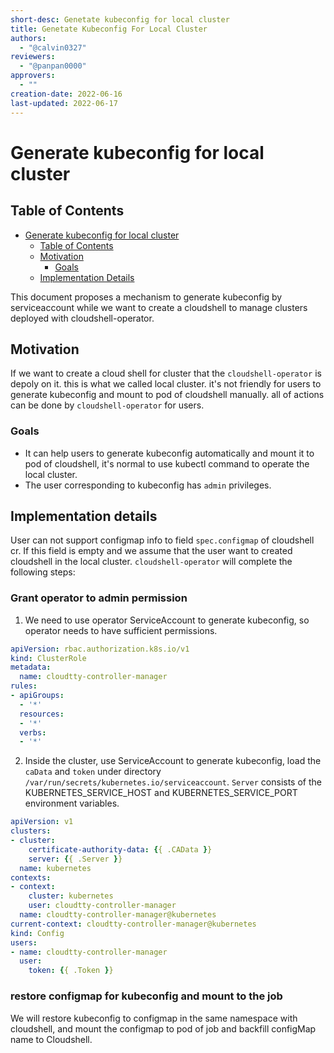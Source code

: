 ```yaml
---
short-desc: Genetate kubeconfig for local cluster
title: Genetate Kubeconfig For Local Cluster
authors:
  - "@calvin0327"
reviewers:
  - "@panpan0000"
approvers:
  - ""
creation-date: 2022-06-16
last-updated: 2022-06-17
---
```


# Generate kubeconfig for local cluster

## Table of Contents

* [Generate kubeconfig for local cluster](#generate-kubeconfig-for-local-cluster)
  * [Table of Contents](#table-of-contents)
  * [Motivation](#motivation)
    * [Goals](#goals)
  * [Implementation Details](#implementation-details)

This document proposes a mechanism to generate kubeconfig by serviceaccount while we want to create a cloudshell to manage clusters deployed with cloudshell-operator.

## Motivation

If we want to create a cloud shell for cluster that the `cloudshell-operator` is depoly on it. this is what we called local cluster. it's not friendly for users to generate kubeconfig and mount to pod of cloudshell manually. all of actions can be done by `cloudshell-operator` for users.

### Goals

* It can help users to generate kubeconfig automatically and mount it to pod of cloudshell, it's normal to use kubectl command to operate the local cluster. 
* The user corresponding to kubeconfig has `admin` privileges.

## Implementation details

User can not support configmap info to field `spec.configmap` of cloudshell cr. If this field is empty and we assume that the user want to created cloudshell in the local cluster. `cloudshell-operator` will complete the following steps:

### Grant operator to admin permission

1. We need to use operator ServiceAccount to generate kubeconfig, so operator needs to have sufficient permissions.

```yaml
apiVersion: rbac.authorization.k8s.io/v1
kind: ClusterRole
metadata:
  name: cloudtty-controller-manager
rules:
- apiGroups:
  - '*'
  resources:
  - '*'
  verbs:
  - '*'
```

2. Inside the cluster, use ServiceAccount to generate kubeconfig, load the `caData` and `token` under directory `/var/run/secrets/kubernetes.io/serviceaccount`. `Server` consists of the KUBERNETES_SERVICE_HOST and KUBERNETES_SERVICE_PORT environment variables.

```yaml
apiVersion: v1
clusters:
- cluster:
    certificate-authority-data: {{ .CAData }}
    server: {{ .Server }}
  name: kubernetes
contexts:
- context:
    cluster: kubernetes
    user: cloudtty-controller-manager
  name: cloudtty-controller-manager@kubernetes
current-context: cloudtty-controller-manager@kubernetes
kind: Config
users:
- name: cloudtty-controller-manager
  user: 
    token: {{ .Token }}
```

### restore configmap for kubeconfig and mount to the job

We will restore kubeconfig to configmap in the same namespace with cloudshell, and mount the configmap to pod of job and backfill configMap name to Cloudshell.

